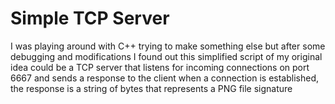 # Simple TCP Server
I was playing around with C++ trying to make something else but after some debugging and modifications I found out this simplified script of my original idea could be a TCP server that listens for incoming connections on port 6667 and sends a response to the client when a connection is established, the response is a string of bytes that represents a PNG file signature
